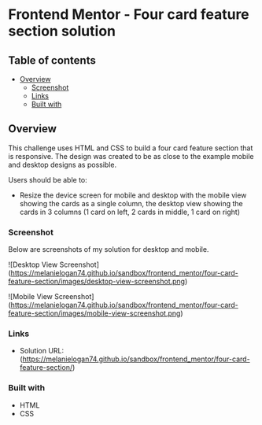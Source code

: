 # Frontend Mentor - Four card feature section solution

## Table of contents

- [Overview](#overview)
  - [Screenshot](#screenshot)
  - [Links](#links)
  - [Built with](#built-with)
 

## Overview
This challenge uses HTML and CSS to build a four card feature section that is responsive. The design was created to be as close to the example mobile and desktop designs as possible. 

Users should be able to:
- Resize the device screen for mobile and desktop with the mobile view showing the cards as a single column, the desktop view showing the cards in 3 columns (1 card on left, 2 cards in middle, 1 card on right)


### Screenshot
Below are screenshots of my solution for desktop and mobile.

![Desktop View Screenshot] (https://melanielogan74.github.io/sandbox/frontend_mentor/four-card-feature-section/images/desktop-view-screenshot.png)

![Mobile View Screenshot] (https://melanielogan74.github.io/sandbox/frontend_mentor/four-card-feature-section/images/mobile-view-screenshot.png)


### Links
- Solution URL:(https://melanielogan74.github.io/sandbox/frontend_mentor/four-card-feature-section/)

### Built with
- HTML
- CSS